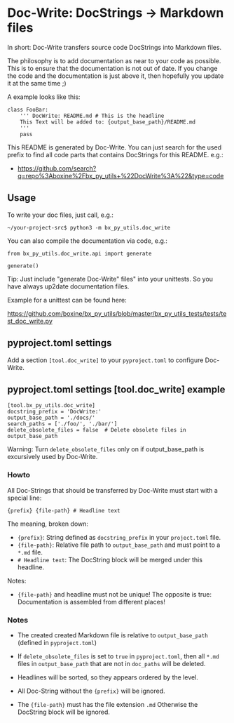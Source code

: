 # Doc-Write: DocStrings -> Markdown files

In short: Doc-Write transfers source code DocStrings into Markdown files.

The philosophy is to add documentation as near to your code as possible.
This is to ensure that the documentation is not out of date.
If you change the code and the documentation is just above it,
then hopefully you update it at the same time ;)

A example looks like this:
```
class FooBar:
    ''' DocWrite: README.md # This is the headline
    This Text will be added to: {output_base_path}/README.md
    '''
    pass
```

This README is generated by Doc-Write.
You can just search for the used prefix to find all code parts that contains DocStrings for this README.
e.g.:
* https://github.com/search?q=repo%3Aboxine%2Fbx_py_utils+%22DocWrite%3A%22&type=code

## Usage

To write your doc files, just call, e.g.:

```
~/your-project-src$ python3 -m bx_py_utils.doc_write
```

You can also compile the documentation via code, e.g.:
```
from bx_py_utils.doc_write.api import generate

generate()
```

Tip: Just include "generate Doc-Write" files" into your unittests.
So you have always up2date documentation files.

Example for a unittest can be found here:

https://github.com/boxine/bx_py_utils/blob/master/bx_py_utils_tests/tests/test_doc_write.py

## pyproject.toml settings

Add a section `[tool.doc_write]` to your `pyproject.toml` to configure Doc-Write.

## pyproject.toml settings [tool.doc_write] example

```
[tool.bx_py_utils.doc_write]
docstring_prefix = 'DocWrite:'
output_base_path = './docs/'
search_paths = ['./foo/', './bar/']
delete_obsolete_files = false  # Delete obsolete files in output_base_path
```
Warning: Turn `delete_obsolete_files` only on if output_base_path is excursively used by Doc-Write.

### Howto

All Doc-Strings that should be transferred by Doc-Write must start with a special line:
```
{prefix} {file-path} # Headline text
```
The meaning, broken down:
* `{prefix}`: String defined as `docstring_prefix` in your `project.toml` file.
* `{file-path}`: Relative file path to `output_base_path` and must point to a `*.md` file.
* `# Headline text`: The DocString block will be merged under this headline.

Notes:
* `{file-path}` and headline must not be unique!
  The opposite is true: Documentation is assembled from different places!

### Notes

* The created created Markdown file is relative to `output_base_path` (defined in `pyproject.toml`)

* If `delete_obsolete_files` is set to `true` in `pyproject.toml`,
  then all `*.md` files in `output_base_path` that are not in `doc_paths` will be deleted.

* Headlines will be sorted, so they appears ordered by the level.

* All Doc-String without the `{prefix}` will be ignored.

* The `{file-path}` must has the file extension `.md`
Otherwise the DocString block will be ignored.